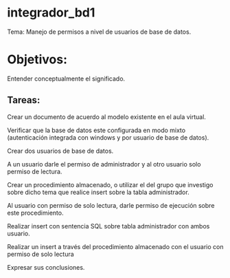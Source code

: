 # integrador_bd1

Tema: Manejo de permisos a nivel de usuarios de base de datos.

# Objetivos:

Entender conceptualmente el significado.
## Tareas: 

Crear un documento de acuerdo al modelo existente en el aula virtual.

Verificar que la base de datos este configurada en modo mixto (autenticación integrada con windows y por usuario de base de datos).

Crear dos usuarios de base de datos.

A un usuario darle el permiso de administrador y al otro usuario solo permiso de lectura.

Crear un procedimiento almacenado, o utilizar el del grupo que investigo sobre dicho tema que realice insert sobre la tabla administrador.

Al usuario con permiso de solo lectura, darle permiso de ejecución sobre este procedimiento.

Realizar insert con sentencia SQL sobre tabla administrador con ambos usuario.

Realizar un insert a través del procedimiento almacenado con el usuario con permiso de solo lectura

Expresar sus conclusiones.
